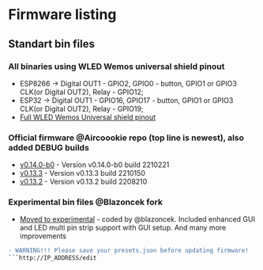 # Firmware listing

## Standart bin files

### All binaries using WLED Wemos universal shield pinout

- ESP8266 -> Digital OUT1 - GPIO2, GPIO0 - button, GPIO1 or GPIO3 CLK(or Digital OUT2), Relay - GPIO12;
- ESP32 -> Digital OUT1 - GPIO16, GPIO17 - button, GPIO1 or GPIO3 CLK(or Digital OUT2), Relay - GPIO19;
- [Full WLED Wemos Universal shield pinout](https://github.com/srg74/WLED-wemos-shield/wiki/Pinout)

### Official firmware @Aircoookie repo (top line is newest), also added DEBUG builds

- [v0.14.0-b0](https://github.com/srg74/WLED-wemos-shield/tree/master/resources/Firmware/WLED_wemos_shield/v0.14.0-b0) - Version v0.14.0-b0 build 2210221
- [v0.13.3](https://github.com/srg74/WLED-wemos-shield/tree/master/resources/Firmware/WLED_wemos_shield/v0.13.3) - Version v0.13.3 build 2210150
- [v0.13.2](https://github.com/srg74/WLED-wemos-shield/tree/master/resources/Firmware/WLED_wemos_shield/v0.13.2) - Version v0.13.2 build 2208210

### Experimental bin files @Blazoncek fork

- [Moved to experimental](https://github.com/srg74/WLED-wemos-shield/tree/master/resources/experimental) - coded by @blazoncek. Included enhanced GUI and LED multi pin strip support with GUI setup. And many more improvements

```diff
- WARNING!!! Please save your presets.json before updating firmware!
```http://IP_ADDRESS/edit
```
